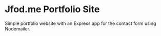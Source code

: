 # Jfod.me Portfolio Site

Simple portfolio website with an Express app for the contact form using Nodemailer.
